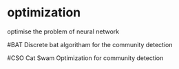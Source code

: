 # optimization
optimise the problem of neural network  

#BAT
Discrete bat algoritham for the community detection

#CSO
Cat Swam Optimization for community detection
